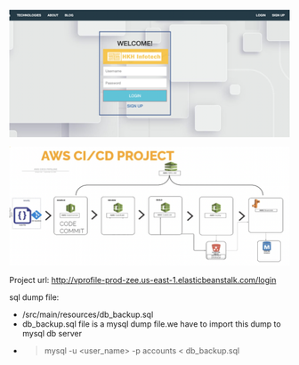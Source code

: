 ![final look](./final.png "Optional title")



![image look](./image.png "Optional title")




Project url: http://vprofile-prod-zee.us-east-1.elasticbeanstalk.com/login



sql dump file:
- /src/main/resources/db_backup.sql
- db_backup.sql file is a mysql dump file.we have to import this dump to mysql db server
- > mysql -u <user_name> -p accounts < db_backup.sql


